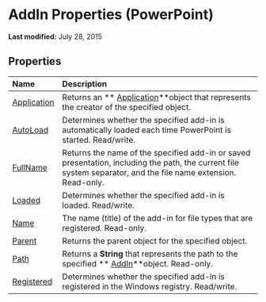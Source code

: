 
# AddIn Properties (PowerPoint)

 **Last modified:** July 28, 2015


## Properties



|**Name**|**Description**|
|:-----|:-----|
| [Application](e46f6242-5c8f-6c7d-c6aa-cd98123fe684.md)|Returns an  ** [Application](978c2b99-4271-b953-4283-73b5f3d96f41.md)**object that represents the creator of the specified object.|
| [AutoLoad](ba8eca66-6d94-62ca-0270-85f2a508299f.md)|Determines whether the specified add-in is automatically loaded each time PowerPoint is started. Read/write.|
| [FullName](0e442ae8-ac67-d28c-d38f-b3d7e4ba9d34.md)|Returns the name of the specified add-in or saved presentation, including the path, the current file system separator, and the file name extension. Read-only.|
| [Loaded](8becb17d-dbe4-b151-e66b-3463f3a862f5.md)|Determines whether the specified add-in is loaded. Read/write.|
| [Name](d5a859ab-9304-1148-315d-2d2983251197.md)|The name (title) of the add-in for file types that are registered. Read-only.|
| [Parent](db53e381-f2aa-86f6-4e24-6de2ef8bd511.md)|Returns the parent object for the specified object.|
| [Path](0d3ecedf-ac35-f839-06ed-2fc7bab54ce5.md)|Returns a  **String** that represents the path to the specified ** [AddIn](e98b609e-97ef-b471-f047-b647bff1e9af.md)**object. Read-only.|
| [Registered](693bcb7a-dabc-5933-38df-710172bbce26.md)|Determines whether the specified add-in is registered in the Windows registry. Read/write.|

